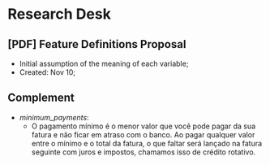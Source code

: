 # Research Desk

## **[PDF]** Feature Definitions Proposal
- Initial assumption of the meaning of each variable;
- Created: Nov 10;

## Complement
- *minimum_payments*:
  - O pagamento mínimo é o menor valor que você pode pagar da sua fatura e não ficar em atraso com o banco. Ao pagar qualquer valor entre o mínimo e o total da fatura, o que faltar será lançado na fatura seguinte com juros e impostos, chamamos isso de crédito rotativo.
